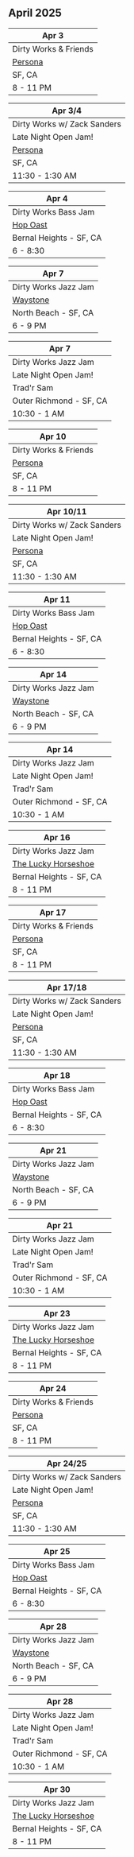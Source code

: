## April 2025

| Apr 3
|-
| Dirty Works & Friends
| <a href="https://www.persona-sf.com" target="new">Persona</a>
| SF, CA
| 8 - 11 PM

| Apr 3/4
|-
| Dirty Works w/ Zack Sanders
| Late Night Open Jam!
| <a href="https://www.persona-sf.com" target="new">Persona</a>
| SF, CA
| 11:30 - 1:30 AM

| Apr 4
|-
| Dirty Works Bass Jam
| <a href="https://hopoast.com" target="new">Hop Oast</a>
| Bernal Heights - SF, CA
| 6 - 8:30

| Apr 7
|-
| Dirty Works Jazz Jam
| <a href="https://www.waystonesf.com" target="new">Waystone</a>
| North Beach - SF, CA
| 6 - 9 PM

| Apr 7
|-
| Dirty Works Jazz Jam
| Late Night Open Jam!
| Trad'r Sam
| Outer Richmond - SF, CA
| 10:30 - 1 AM 

| Apr 10
|-
| Dirty Works & Friends
| <a href="https://www.persona-sf.com" target="new">Persona</a>
| SF, CA
| 8 - 11 PM

| Apr 10/11
|-
| Dirty Works w/ Zack Sanders
| Late Night Open Jam!
| <a href="https://www.persona-sf.com" target="new">Persona</a>
| SF, CA
| 11:30 - 1:30 AM

| Apr 11
|-
| Dirty Works Bass Jam
| <a href="https://hopoast.com" target="new">Hop Oast</a>
| Bernal Heights - SF, CA
| 6 - 8:30

| Apr 14
|-
| Dirty Works Jazz Jam
| <a href="https://www.waystonesf.com" target="new">Waystone</a>
| North Beach - SF, CA
| 6 - 9 PM

| Apr 14
|-
| Dirty Works Jazz Jam
| Late Night Open Jam!
| Trad'r Sam
| Outer Richmond - SF, CA
| 10:30 - 1 AM 

| Apr 16
|-
| Dirty Works Jazz Jam
| <a href="https://www.theluckyhorseshoebar.com/" target="Shoe">The Lucky Horseshoe</a>
| Bernal Heights - SF, CA
| 8 - 11 PM

| Apr 17
|-
| Dirty Works & Friends
| <a href="https://www.persona-sf.com" target="new">Persona</a>
| SF, CA
| 8 - 11 PM

| Apr 17/18
|-
| Dirty Works w/ Zack Sanders
| Late Night Open Jam!
| <a href="https://www.persona-sf.com" target="new">Persona</a>
| SF, CA
| 11:30 - 1:30 AM

| Apr 18
|-
| Dirty Works Bass Jam
| <a href="https://hopoast.com" target="new">Hop Oast</a>
| Bernal Heights - SF, CA
| 6 - 8:30

| Apr 21
|-
| Dirty Works Jazz Jam
| <a href="https://www.waystonesf.com" target="new">Waystone</a>
| North Beach - SF, CA
| 6 - 9 PM

| Apr 21
|-
| Dirty Works Jazz Jam
| Late Night Open Jam!
| Trad'r Sam
| Outer Richmond - SF, CA
| 10:30 - 1 AM 

| Apr 23
|-
| Dirty Works Jazz Jam
| <a href="https://www.theluckyhorseshoebar.com/" target="Shoe">The Lucky Horseshoe</a>
| Bernal Heights - SF, CA
| 8 - 11 PM

| Apr 24
|-
| Dirty Works & Friends
| <a href="https://www.persona-sf.com" target="new">Persona</a>
| SF, CA
| 8 - 11 PM

| Apr 24/25
|-
| Dirty Works w/ Zack Sanders
| Late Night Open Jam!
| <a href="https://www.persona-sf.com" target="new">Persona</a>
| SF, CA
| 11:30 - 1:30 AM

| Apr 25
|-
| Dirty Works Bass Jam
| <a href="https://hopoast.com" target="new">Hop Oast</a>
| Bernal Heights - SF, CA
| 6 - 8:30

| Apr 28
|-
| Dirty Works Jazz Jam
| <a href="https://www.waystonesf.com" target="new">Waystone</a>
| North Beach - SF, CA
| 6 - 9 PM

| Apr 28
|-
| Dirty Works Jazz Jam
| Late Night Open Jam!
| Trad'r Sam
| Outer Richmond - SF, CA
| 10:30 - 1 AM 

| Apr 30
|-
| Dirty Works Jazz Jam
| <a href="https://www.theluckyhorseshoebar.com/" target="Shoe">The Lucky Horseshoe</a>
| Bernal Heights - SF, CA
| 8 - 11 PM
